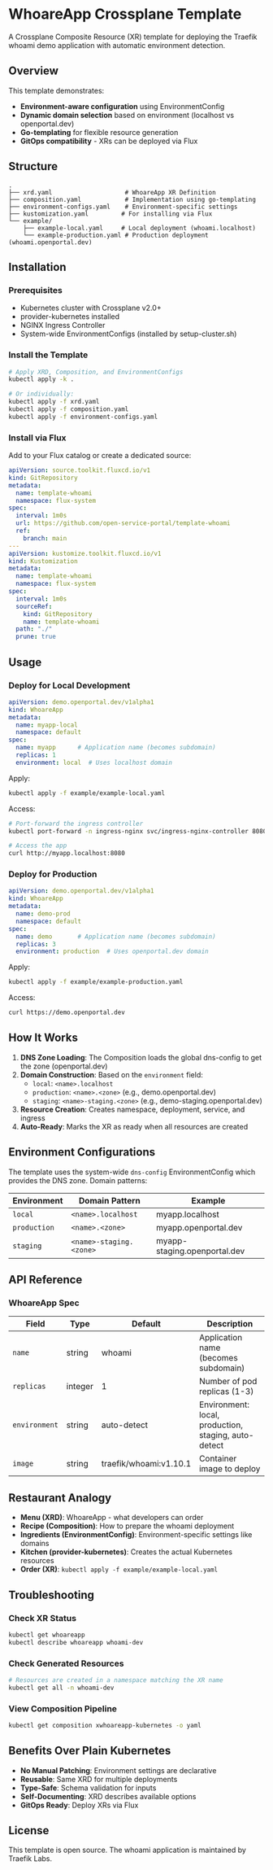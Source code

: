 # WhoareApp Crossplane Template

A Crossplane Composite Resource (XR) template for deploying the Traefik whoami demo application with automatic environment detection.

## Overview

This template demonstrates:
- **Environment-aware configuration** using EnvironmentConfig
- **Dynamic domain selection** based on environment (localhost vs openportal.dev)
- **Go-templating** for flexible resource generation  
- **GitOps compatibility** - XRs can be deployed via Flux

## Structure

```
.
├── xrd.yaml                    # WhoareApp XR Definition
├── composition.yaml            # Implementation using go-templating
├── environment-configs.yaml    # Environment-specific settings
├── kustomization.yaml         # For installing via Flux
└── example/
    ├── example-local.yaml     # Local deployment (whoami.localhost)
    └── example-production.yaml # Production deployment (whoami.openportal.dev)
```

## Installation

### Prerequisites
- Kubernetes cluster with Crossplane v2.0+
- provider-kubernetes installed
- NGINX Ingress Controller
- System-wide EnvironmentConfigs (installed by setup-cluster.sh)

### Install the Template

```bash
# Apply XRD, Composition, and EnvironmentConfigs
kubectl apply -k .

# Or individually:
kubectl apply -f xrd.yaml
kubectl apply -f composition.yaml
kubectl apply -f environment-configs.yaml
```

### Install via Flux

Add to your Flux catalog or create a dedicated source:

```yaml
apiVersion: source.toolkit.fluxcd.io/v1
kind: GitRepository
metadata:
  name: template-whoami
  namespace: flux-system
spec:
  interval: 1m0s
  url: https://github.com/open-service-portal/template-whoami
  ref:
    branch: main
---
apiVersion: kustomize.toolkit.fluxcd.io/v1
kind: Kustomization
metadata:
  name: template-whoami
  namespace: flux-system
spec:
  interval: 1m0s
  sourceRef:
    kind: GitRepository
    name: template-whoami
  path: "./"
  prune: true
```

## Usage

### Deploy for Local Development

```yaml
apiVersion: demo.openportal.dev/v1alpha1
kind: WhoareApp
metadata:
  name: myapp-local
  namespace: default
spec:
  name: myapp      # Application name (becomes subdomain)
  replicas: 1
  environment: local  # Uses localhost domain
```

Apply:
```bash
kubectl apply -f example/example-local.yaml
```

Access:
```bash
# Port-forward the ingress controller
kubectl port-forward -n ingress-nginx svc/ingress-nginx-controller 8080:80

# Access the app
curl http://myapp.localhost:8080
```

### Deploy for Production

```yaml
apiVersion: demo.openportal.dev/v1alpha1
kind: WhoareApp
metadata:
  name: demo-prod
  namespace: default
spec:
  name: demo       # Application name (becomes subdomain)
  replicas: 3
  environment: production  # Uses openportal.dev domain
```

Apply:
```bash
kubectl apply -f example/example-production.yaml
```

Access:
```bash
curl https://demo.openportal.dev
```

## How It Works

1. **DNS Zone Loading**: The Composition loads the global dns-config to get the zone (openportal.dev)
2. **Domain Construction**: Based on the `environment` field:
   - `local`: `<name>.localhost`
   - `production`: `<name>.<zone>` (e.g., demo.openportal.dev)
   - `staging`: `<name>-staging.<zone>` (e.g., demo-staging.openportal.dev)
3. **Resource Creation**: Creates namespace, deployment, service, and ingress
4. **Auto-Ready**: Marks the XR as ready when all resources are created

## Environment Configurations

The template uses the system-wide `dns-config` EnvironmentConfig which provides the DNS zone. Domain patterns:

| Environment | Domain Pattern | Example |
|------------|---------------|----------|
| `local` | `<name>.localhost` | myapp.localhost |
| `production` | `<name>.<zone>` | myapp.openportal.dev |
| `staging` | `<name>-staging.<zone>` | myapp-staging.openportal.dev |

## API Reference

### WhoareApp Spec

| Field | Type | Default | Description |
|-------|------|---------|-------------|
| `name` | string | whoami | Application name (becomes subdomain) |
| `replicas` | integer | 1 | Number of pod replicas (1-3) |
| `environment` | string | auto-detect | Environment: local, production, staging, auto-detect |
| `image` | string | traefik/whoami:v1.10.1 | Container image to deploy |

## Restaurant Analogy

- **Menu (XRD)**: WhoareApp - what developers can order
- **Recipe (Composition)**: How to prepare the whoami deployment
- **Ingredients (EnvironmentConfig)**: Environment-specific settings like domains
- **Kitchen (provider-kubernetes)**: Creates the actual Kubernetes resources
- **Order (XR)**: `kubectl apply -f example/example-local.yaml`

## Troubleshooting

### Check XR Status
```bash
kubectl get whoareapp
kubectl describe whoareapp whoami-dev
```

### Check Generated Resources
```bash
# Resources are created in a namespace matching the XR name
kubectl get all -n whoami-dev
```

### View Composition Pipeline
```bash
kubectl get composition xwhoareapp-kubernetes -o yaml
```

## Benefits Over Plain Kubernetes

- **No Manual Patching**: Environment settings are declarative
- **Reusable**: Same XRD for multiple deployments
- **Type-Safe**: Schema validation for inputs
- **Self-Documenting**: XRD describes available options
- **GitOps Ready**: Deploy XRs via Flux

## License

This template is open source. The whoami application is maintained by Traefik Labs.